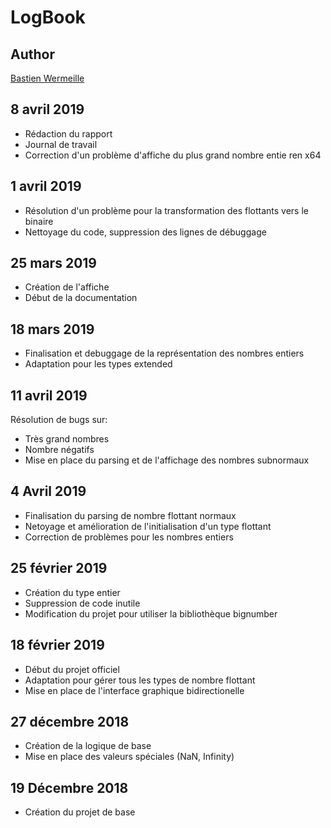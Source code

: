 # LogBook
## Author
[Bastien Wermeille](https://github.com/Ph0tonic)

## 8 avril 2019
- Rédaction du rapport
- Journal de travail
- Correction d'un problème d'affiche du plus grand nombre entie ren x64

## 1 avril 2019
- Résolution d'un problème pour la transformation des flottants vers le binaire
- Nettoyage du code, suppression des lignes de débuggage

## 25 mars 2019
- Création de l'affiche
- Début de la documentation

## 18 mars 2019
- Finalisation et debuggage de la représentation des nombres entiers
- Adaptation pour les types extended

## 11 avril 2019
Résolution de bugs sur:
- Très grand nombres
- Nombre négatifs
- Mise en place du parsing et de l'affichage des nombres subnormaux

## 4 Avril 2019
- Finalisation du parsing de nombre flottant normaux
- Netoyage et amélioration de l'initialisation d'un type flottant
- Correction de problèmes pour les nombres entiers

## 25 février 2019
- Création du type entier
- Suppression de code inutile
- Modification du projet pour utiliser la bibliothèque bignumber

## 18 février 2019
- Début du projet officiel
- Adaptation pour gérer tous les types de nombre flottant
- Mise en place de l'interface graphique bidirectionelle

## 27 décembre 2018
- Création de la logique de base
- Mise en place des valeurs spéciales (NaN, Infinity)

## 19 Décembre 2018
- Création du projet de base
